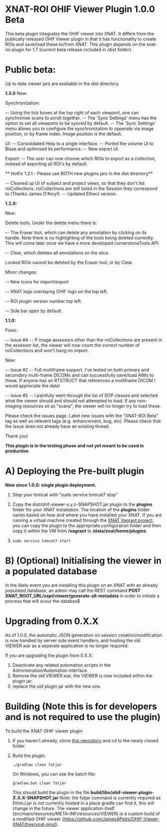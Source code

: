 # XNAT-ROI OHIF Viewer Plugin 1.0.0 Beta #

This beta plugin integrates the OHIF viewer into XNAT. It differs from the publically released OHIf Viewer plugin in that it has functionality to create ROIs and save/load these to/from XNAT.
This plugin depends on the xnat-roi plugin for 1.7 (current beta release included in /dist folder).


# Public beta: #

Up to date viewer jars are available in the dist directory.

**1.3.0**
New:

Synchronization:

-- Using the tick boxes at the top right of each viewport, one can synchronise scans to scroll together.
-- The 'Sync Settings' menu has the option to set all viewports to be synced by default.
-- The 'Sync Settings' menu allows you to configure the synchronization to opperate via image position, or by frame index. Image position is the default.

UI:
-- Consolidated Help to a single interface.
-- Ported the volume UI to Blaze and optimised its performance.
-- New export UI.

Export:
-- The user can now choose which ROIs to export as a collection, instead of exporting all ROI's by default.



** Hotfix 1.2.1 - Please use BOTH new plugins jars in the dist directory**

-- Cleaned up UI of subject and project views, so that they don't list roiCollections. roiCollections are still listed in the Session they correspond to (Thanks James D'Arcy!).
-- Updated EtherJ version.

**1.2.0:**

New:

Delete tools. Under the delete menu there is:

-- The Eraser tool, which can delete any annotation by clicking on its handle. Note there is no highlighting of the tools being deleted currently. This will come later once we have a more developed cornerstoneTools API.

-- Clear, which deletes all annotations on the slice.

Locked ROIs cannot be deleted by the Eraser tool, or by Clear.

Minor changes:

-- New Icons for import/export

-- XNAT logo overlaying OHIF logo on the top left.

-- ROI plugin version number top left.

-- Side bar open by default.


**1.1.0:**

Fixes:

-- Issue #4 -- If image assessors other than the roiCollections are present in the assessor list, the viewer will now count the correct number of roiCollections and won't hang on import.

New:

-- Issue #2 -- Full multiframe support. I've tested on both primary and secondary multi-frame DICOMs and can sucuessfully save/load AIMs to these. If anyone has an RTSTRUCT that references a multiframe DICOM I would appreciate the data!

-- Issue #5 -- I painfully went through the list of SOP classes and selected what the viewer should and should not attempted to load. If any non-imaging resources sit as "scans", the viewer will no longer try to load these.


Please check the issues page. Label new issues with the "XNAT-ROI Beta" tag as well as relevent tags (e.g. enhancement, bug, etc).
Please check that the issue does not already have an existing thread.

Thank you!

**This plugin is in the testing phase and not yet meant to be used in production**

# A) Deploying the Pre-built plugin #

**New since 1.0.0: single plugin deployment.**

1. Stop your tomcat with "sudo service tomcat7 stop"

2. Copy the dist/ohif-viewer-x.y.z-SNAPSHOT.jar plugin to the **plugins** folder for your XNAT installation. The location of the
**plugins** folder varies based on how and where you have installed your XNAT. If you are running
a virtual machine created through the [XNAT Vagrant project](https://bitbucket/xnatdev/xnat-vagrant.git),
you can copy the plugin to the appropriate configuration folder and then copy it within the VM from
**/vagrant** to **/data/xnat/home/plugins**.

5. `sudo service tomcat7 start`

# B) (Optional) Initialising the viewer in a populated database #

In the likely event you are installing this plugin on an XNAT with an already populated database, an admin may call the REST command **POST XNAT_ROOT_URL/xapi/viewer/generate-all-metadata** in order to initiate a process that will scour the databas$

# Upgrading from 0.X.X #

As of 1.0.0, the automatic JSON generation on session creation/modification is now handled by server side event handlers, and hosting the old VIEWER.war as a seperate application is no longer required.

If you are upgrading the plugin from 0.X.X:
1. Deactivate any related automation scripts in the Administration/Automation interface.
2. Remove the old VIEWER.war, the VIEWER is now included within the plugin jar.
3. replace the old plugin jar with the new one.


# Building (Note this is for developers and is not required to use the plugin) #

To build the XNAT OHIF viewer plugin

1. If you haven't already, clone [this repository](https://bitbucket.org/xnatx/ohif-viewer-plugin.git) and cd to the newly cloned folder.

2. Build the plugin:

    `./gradlew clean fatjar`

    On Windows, you can use the batch file:

    `gradlew.bat clean fatjar`

    This should build the plugin in the file **build/libs/ohif-viewer-plugin-X.X.X-SNAPSHOT.jar**
    Note: the fatjar command is currently required as EtherJ.jar is not currently hosted in a place gradle can find it, this will change in the future.
    The viewer application itself (src/main/resources/META-INF/resources/VIEWER) is a custom build of a modified OHIF viewer (https://github.com/JamesAPetts/OHIF-Viewer-XNAT/tree/xnat-prod).


